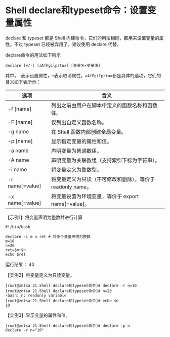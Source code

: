 # Shell declare和typeset命令：设置变量属性
declare 和 typeset 都是 Shell 内建命令，它们的用法相同，都用来设置变量的属性。不过 typeset 已经被弃用了，建议使用 declare 代替。

declare命令的用法如下所示
```shell
declare [+/-] [aAfFgilprtux] [变量名=变量值]
```
其中，`-`表示设置属性，`+`表示取消属性，`aAfFgilprtux`都是具体的选项，它们的含义如下表所示：

|选项|含义|
|---|---|
|-f [name]	|列出之前由用户在脚本中定义的函数名称和函数体。|
|-F [name]	|仅列出自定义函数名称。|
|-g name	|在 Shell 函数内部创建全局变量。|
|-p [name]	|显示指定变量的属性和值。|
|-a name	|声明变量为普通数组。|
|-A name	|声明变量为关联数组（支持索引下标为字符串）。|
|-i name 	|将变量定义为整数型。|
|-r name[=value] 	|将变量定义为只读（不可修改和删除），等价于 readonly name。|
|-x name[=value]	|将变量设置为环境变量，等价于 export name[=value]。|

【示例1】将变量声明为整数并进行计算
```shell
#!/bin/bash

declare -i m n ret # 将多个变量声明为整数
m=10
n=30
ret=$m+$n
echo $ret
```
运行结果：
40

【实例2】将变量定义为只读变量。
```shell
[root@zntsa 21.Shell declare和typeset命令]# declare -r n=10
[root@zntsa 21.Shell declare和typeset命令]# n=20
-bash: n: readonly variable
[root@zntsa 21.Shell declare和typeset命令]# echo $n
10
```
【实例3】显示变量的属性和值。
```shell
[root@zntsa 21.Shell declare和typeset命令]# declare -p n
declare -r n="10"
```